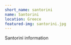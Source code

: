 ```yaml
---
short_name: santorini
name: Santorini
location: Greece
featured-img: santorini.jpg
---
```

Santorini information
